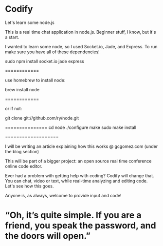 Codify
============

Let's learn some node.js

This is a real time chat application in node.js. Beginner stuff, I know, but it's a start.

I wanted to learn some node, so I used Socket.io, Jade, and Express. To run make sure you have all of these dependencies!


sudo npm install socket.io jade express

============

use homebrew to install node:


brew install node

============

or if not:

git clone git://github.com/ry/node.git

===============
cd node
./configure
make
sudo make install




===================


I will be writing an article explaining how this works @ gcgomez.com (under the blog section)

This will be part of a bigger project: an open source real time conference online code editor.

Ever had a problem with getting help with coding? Codify will change that. You can chat, video or text,
while real-time analyzing and editing code. Let's see how this goes.

Anyone is, as always, welcome to provide input and code!

# “Oh, it’s quite simple. If you are a friend, you speak the password, and the doors will open.”




